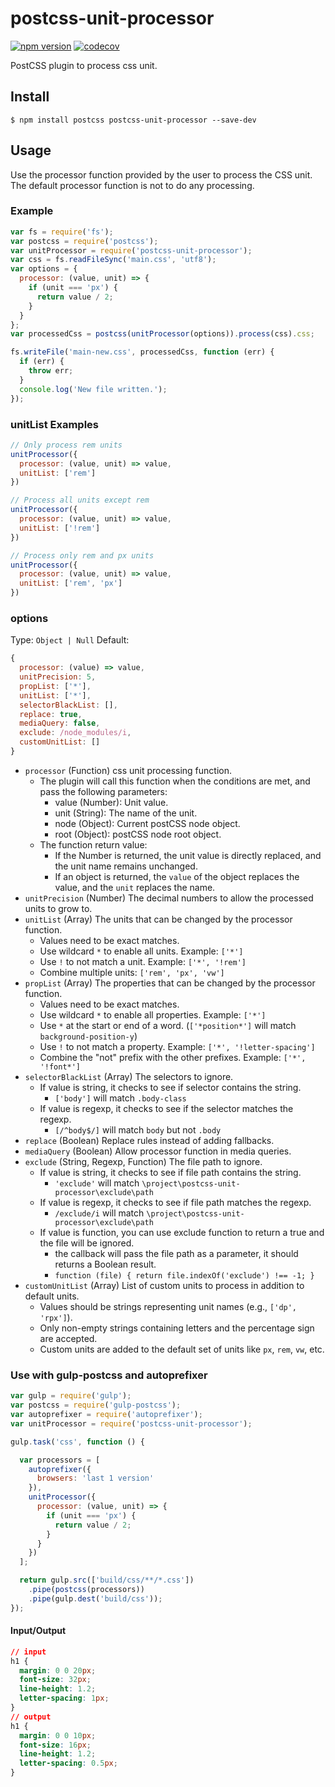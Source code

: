 # postcss-unit-processor

[![npm version](https://badgen.net/npm/v/postcss-unit-processor)](https://www.npmjs.com/package/postcss-unit-processor) [![codecov](https://codecov.io/github/hex-ci/postcss-unit-processor/graph/badge.svg?token=YKJBZI9LGK)](https://codecov.io/github/hex-ci/postcss-unit-processor)

PostCSS plugin to process css unit.

## Install

```shell
$ npm install postcss postcss-unit-processor --save-dev
```

## Usage

Use the processor function provided by the user to process the CSS unit. The default processor function is not to do any processing.

### Example

```js
var fs = require('fs');
var postcss = require('postcss');
var unitProcessor = require('postcss-unit-processor');
var css = fs.readFileSync('main.css', 'utf8');
var options = {
  processor: (value, unit) => {
    if (unit === 'px') {
      return value / 2;
    }
  }
};
var processedCss = postcss(unitProcessor(options)).process(css).css;

fs.writeFile('main-new.css', processedCss, function (err) {
  if (err) {
    throw err;
  }
  console.log('New file written.');
});
```

### unitList Examples

```js
// Only process rem units
unitProcessor({
  processor: (value, unit) => value,
  unitList: ['rem']
})

// Process all units except rem
unitProcessor({
  processor: (value, unit) => value,
  unitList: ['!rem']
})

// Process only rem and px units
unitProcessor({
  processor: (value, unit) => value,
  unitList: ['rem', 'px']
})
```

### options

Type: `Object | Null`
Default:
```js
{
  processor: (value) => value,
  unitPrecision: 5,
  propList: ['*'],
  unitList: ['*'],
  selectorBlackList: [],
  replace: true,
  mediaQuery: false,
  exclude: /node_modules/i,
  customUnitList: []
}
```

- `processor` (Function) css unit processing function.
    - The plugin will call this function when the conditions are met, and pass the following parameters:
        - value (Number): Unit value.
        - unit (String): The name of the unit.
        - node (Object): Current postCSS node object.
        - root (Object): postCSS node root object.
    - The function return value:
        - If the Number is returned, the unit value is directly replaced, and the unit name remains unchanged.
        - If an object is returned, the `value` of the object replaces the value, and the `unit` replaces the name.
- `unitPrecision` (Number) The decimal numbers to allow the processed units to grow to.
- `unitList` (Array) The units that can be changed by the processor function.
    - Values need to be exact matches.
    - Use wildcard `*` to enable all units. Example: `['*']`
    - Use `!` to not match a unit. Example: `['*', '!rem']`
    - Combine multiple units: `['rem', 'px', 'vw']`
- `propList` (Array) The properties that can be changed by the processor function.
    - Values need to be exact matches.
    - Use wildcard `*` to enable all properties. Example: `['*']`
    - Use `*` at the start or end of a word. (`['*position*']` will match `background-position-y`)
    - Use `!` to not match a property. Example: `['*', '!letter-spacing']`
    - Combine the "not" prefix with the other prefixes. Example: `['*', '!font*']`
- `selectorBlackList` (Array) The selectors to ignore.
    - If value is string, it checks to see if selector contains the string.
        - `['body']` will match `.body-class`
    - If value is regexp, it checks to see if the selector matches the regexp.
        - `[/^body$/]` will match `body` but not `.body`
- `replace` (Boolean) Replace rules instead of adding fallbacks.
- `mediaQuery` (Boolean) Allow processor function in media queries.
- `exclude` (String, Regexp, Function) The file path to ignore.
    - If value is string, it checks to see if file path contains the string.
        - `'exclude'` will match `\project\postcss-unit-processor\exclude\path`
    - If value is regexp, it checks to see if file path matches the regexp.
        - `/exclude/i` will match `\project\postcss-unit-processor\exclude\path`
    - If value is function, you can use exclude function to return a true and the file will be ignored.
        - the callback will pass the file path as  a parameter, it should returns a Boolean result.
        - `function (file) { return file.indexOf('exclude') !== -1; }`
- `customUnitList` (Array) List of custom units to process in addition to default units.
    - Values should be strings representing unit names (e.g., `['dp', 'rpx']`).
    - Only non-empty strings containing letters and the percentage sign are accepted.
    - Custom units are added to the default set of units like `px`, `rem`, `vw`, etc.

### Use with gulp-postcss and autoprefixer

```js
var gulp = require('gulp');
var postcss = require('gulp-postcss');
var autoprefixer = require('autoprefixer');
var unitProcessor = require('postcss-unit-processor');

gulp.task('css', function () {

  var processors = [
    autoprefixer({
      browsers: 'last 1 version'
    }),
    unitProcessor({
      processor: (value, unit) => {
        if (unit === 'px') {
          return value / 2;
        }
      }
    })
  ];

  return gulp.src(['build/css/**/*.css'])
    .pipe(postcss(processors))
    .pipe(gulp.dest('build/css'));
});
```

#### Input/Output

```css
// input
h1 {
  margin: 0 0 20px;
  font-size: 32px;
  line-height: 1.2;
  letter-spacing: 1px;
}
// output
h1 {
  margin: 0 0 10px;
  font-size: 16px;
  line-height: 1.2;
  letter-spacing: 0.5px;
}
```
